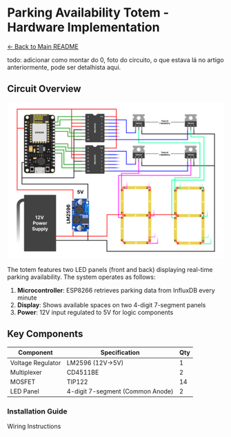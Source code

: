 # Parking Availability Totem - Hardware Implementation

[← Back to Main README](../README.md)

todo: adicionar como montar do 0, foto do circuito, o que estava lá no artigo anteriormente, pode ser detalhista aqui.

## Circuit Overview
![Figure 4: Totem Circuit Diagram](../../assets/docs/totem_schematic.png)

The totem features two LED panels (front and back) displaying real-time parking availability. The system operates as follows:

1. **Microcontroller**: ESP8266 retrieves parking data from InfluxDB every minute
2. **Display**: Shows available spaces on two 4-digit 7-segment panels
3. **Power**: 12V input regulated to 5V for logic components

## Key Components
| Component | Specification | Qty |
|-----------|---------------|-----|
| Voltage Regulator | LM2596 (12V→5V) | 1 |
| Multiplexer | CD4511BE | 2 |
| MOSFET | TIP122 | 14 |
| LED Panel | 4-digit 7-segment (Common Anode) | 2 |

### Installation Guide
Wiring Instructions